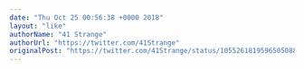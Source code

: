 ```yaml
---
date: "Thu Oct 25 00:56:38 +0000 2018"
layout: "like"
authorName: "41 Strange"
authorUrl: "https://twitter.com/41Strange"
originalPost: "https://twitter.com/41Strange/status/1055261819596505088"
---
```

